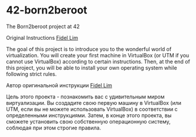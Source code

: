 # 42-born2beroot
The Born2beroot project at 42

Original Instructions [Fidel Lim](https://github.com/fidellim)

The goal of this project is to introduce you to the wonderful world of virtualization. You will create your first machine in VirtualBox (or UTM if you cannot use VirtualBox) according to certain instructions. Then, at the end of this project, you will be able to install your own operating system while following strict rules.

Автор оригинальной инструкции [Fidel Lim](https://github.com/fidellim)

Цель этого проекта - познакомить вас с удивительным миром виртуализации.
Вы создадите свою первую машину в VirtualBox (или UTM, если вы не можете использовать VirtualBox)
в соответствии с определенными инструкциями. Затем, в конце этого проекта, вы сможете установить
свою собственную операционную систему, соблюдая при этом строгие правила.
